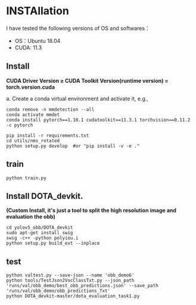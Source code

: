 # INSTAllation 


I have tested the following versions of OS and softwares：
* OS：Ubuntu 18.04
* CUDA: 11.3

## Install 
**CUDA Driver Version ≥ CUDA Toolkit Version(runtime version) = torch.version.cuda**

a. Create a conda virtual environment and activate it, e.g.,
```
conda remove -n mmdetection --all
conda activate mmdet
conda install pytorch==1.10.1 cudatoolkit==11.3.1 torchvision==0.11.2 -c pytorch
```

```
pip install -r requirements.txt
cd utils/nms_rotated
python setup.py develop  #or "pip install -v -e ."
```
## train

```
python train.py

```
## Install DOTA_devkit. 
**(Custom Install, it's just a tool to split the high resolution image and evaluation the obb)**
```
cd yolov5_obb/DOTA_devkit
sudo apt-get install swig
swig -c++ -python polyiou.i
python setup.py build_ext --inplace
```

## test

```
python valtest.py --save-json --name 'obb_demo6'
python tools/TestJson2VocClassTxt.py --json_path 'runs/val/obb_demo/best_obb_predictions.json' --save_path 'runs/val/obb_demo/obb_predictions_Txt'
python DOTA_devkit-master/dota_evaluation_task1.py 
```

